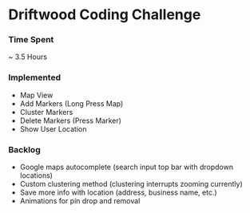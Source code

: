 # Driftwood Coding Challenge

### Time Spent
~ 3.5 Hours

### Implemented
* Map View
* Add Markers (Long Press Map)
* Cluster Markers
* Delete Markers (Press Marker)
* Show User Location

### Backlog
* Google maps autocomplete (search input top bar with dropdown locations)
* Custom clustering method (clustering interrupts zooming currently)
* Save more info with location (address, business name, etc.)
* Animations for pin drop and removal
